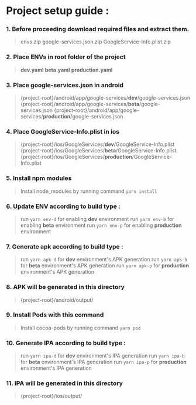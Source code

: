 # Project setup guide :

### 1. Before proceeding download required files and extract them.

 > 
 > envs.zip
 > google-services.json.zip
 > GoogleService-Info.plist.zip
 >

### 2. Place ENVs in root folder of the project

>
> **dev.yaml**
> **beta.yaml**
> **production.yaml**
>

### 3. Place google-services.json in android

>
> {project-root}/android/app/google-services/**dev**/google-services.json
> {project-root}/android/app/google-services/**beta**/google-services.json
> {project-root}/android/app/google-services/**production**/google-services.json
>

### 4. Place GoogleService-Info.plist in ios

>
> {project-root}/ios/GoogleServices/**dev**/GoogleService-Info.plist
> {project-root}/ios/GoogleServices/**beta**/GoogleService-Info.plist
> {project-root}/ios/GoogleServices/**production**/GoogleService-Info.plist
>

### 5. Install npm modules

>
> Install node_modules by running command `yarn install`
>

### 6. Update ENV according to build type :

>
>  run `yarn env-d` for enabling **dev** environment
>  run `yarn env-b` for enabling **beta** environment
>  run `yarn env-p` for enabling **production** environment
>

### 7. Generate apk according to build type :

>
>  run `yarn apk-d` for **dev** environment's APK generation
>  run `yarn apk-b` for **beta** environment's APK generation
>  run `yarn apk-p` for **production** environment's APK generation
>

### 8. APK will be generated in this directory

>
> {project-root}/android/output/
>

### 9. Install Pods with this command

>
> Install cocoa-pods by running command `yarn pod`
>

### 10. Generate IPA according to build type :

>
>  run `yarn ipa-d` for **dev** environment's IPA generation
>  run `yarn ipa-b` for **beta** environment's IPA generation
>  run `yarn ipa-p` for **production** environment's IPA generation
>

### 11. IPA will be generated in this directory

>
> {project-root}/ios/output/
>
